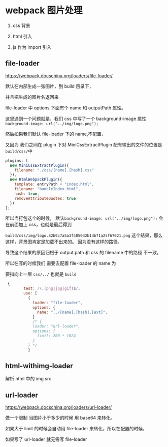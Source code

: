 # webpack 图片处理

1. css 背景

2. html 引入

3. js 作为 import 引入

## file-loader

https://webpack.docschina.org/loaders/file-loader/

默认在内部生成一张图片，到 build 目录下，

并且把生成的图片名返回来

file-loader 中 options 下面有个 name 和 outputPath 属性。

这里遇到一个问题就是，我们 css 中写了一个 background-image 属性
`background-image: url("../img/logo.png");`

然后如果我们默认 file-loader 下的 name,不配置，

又因为 我们之间在 plugin 下对 MiniCssExtractPlugin 配有输出的文件的位置是`build/css/`中

```javascript
plugins: [
  new MiniCssExtractPlugin({
    filename: "./css/[name].[hash].css"
  }),
  new HtmlWebpackPlugin({
    template: entryPath + "index.html",
    filename: "bundleIndex.html",
    hash: true,
    removeAttributeQuotes: true
  })
];
```

所以当打包这个的时候， 默认`background-image: url("../img/logo.png");` 会在前面加上 css，也就是最后得到

`build/css/img/logo.82b9c7a5a3f405032b1db71a25f67021.png`
这个结果，那么这样，背景图肯定是加载不出来的。 因为没有这样的路径。

导致这个结果的原因归根于 output.path 和 css 的 filename 中的路径 不一致。

所以在写的时候我们 需要去配置 file-loader 的 name 为

要指向上一层 `css/../` 也就是 `build`

```javascript
 {
        test: /\.(png|jpg|gif)$/,
        use: [
          {
            loader: "file-loader",
            options: {
              name: "../[name].[hash].[ext]",
            }
            /* {
            loader: "url-loader",
            options: {
              limit: 200 * 1024
            }
          } */
          }
```

## html-withimg-loader

解析 html 中的 img src

## url-loader

https://webpack.docschina.org/loaders/url-loader/

做一个限制 当图片小于多少的时候 用 base64 来转化。

如果大于 limit 的时候会自动用 file-loader 来转化，所以在配置的时候，

如果写了 url-loader 就无需写 file-loader
